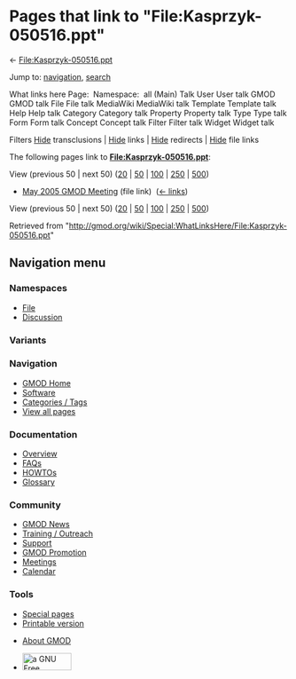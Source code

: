 <div id="mw-page-base" class="noprint">

</div>

<div id="mw-head-base" class="noprint">

</div>

<div id="content" class="mw-body" role="main">

<span id="top"></span>

<div id="mw-js-message" style="display:none;">

</div>



# <span dir="auto">Pages that link to "File:Kasprzyk-050516.ppt"</span>

<div id="bodyContent">

<div id="contentSub">

←
[File:Kasprzyk-050516.ppt](/wiki/File:Kasprzyk-050516.ppt "File:Kasprzyk-050516.ppt")

</div>

<div id="jump-to-nav" class="mw-jump">

Jump to: [navigation](#mw-navigation), [search](#p-search)

</div>

<div id="mw-content-text">

What links here Page:  Namespace:  all (Main) Talk User User talk GMOD
GMOD talk File File talk MediaWiki MediaWiki talk Template Template talk
Help Help talk Category Category talk Property Property talk Type Type
talk Form Form talk Concept Concept talk Filter Filter talk Widget
Widget talk

Filters
[Hide](/mediawiki/index.php?title=Special:WhatLinksHere/File:Kasprzyk-050516.ppt&hidetrans=1 "Special:WhatLinksHere/File:Kasprzyk-050516.ppt")
transclusions \|
[Hide](/mediawiki/index.php?title=Special:WhatLinksHere/File:Kasprzyk-050516.ppt&hidelinks=1 "Special:WhatLinksHere/File:Kasprzyk-050516.ppt")
links \|
[Hide](/mediawiki/index.php?title=Special:WhatLinksHere/File:Kasprzyk-050516.ppt&hideredirs=1 "Special:WhatLinksHere/File:Kasprzyk-050516.ppt")
redirects \|
[Hide](/mediawiki/index.php?title=Special:WhatLinksHere/File:Kasprzyk-050516.ppt&hideimages=1 "Special:WhatLinksHere/File:Kasprzyk-050516.ppt")
file links

The following pages link to
**[File:Kasprzyk-050516.ppt](/wiki/File:Kasprzyk-050516.ppt "File:Kasprzyk-050516.ppt")**:

View (previous 50 \| next 50)
([20](/mediawiki/index.php?title=Special:WhatLinksHere/File:Kasprzyk-050516.ppt&limit=20 "Special:WhatLinksHere/File:Kasprzyk-050516.ppt")
\|
[50](/mediawiki/index.php?title=Special:WhatLinksHere/File:Kasprzyk-050516.ppt&limit=50 "Special:WhatLinksHere/File:Kasprzyk-050516.ppt")
\|
[100](/mediawiki/index.php?title=Special:WhatLinksHere/File:Kasprzyk-050516.ppt&limit=100 "Special:WhatLinksHere/File:Kasprzyk-050516.ppt")
\|
[250](/mediawiki/index.php?title=Special:WhatLinksHere/File:Kasprzyk-050516.ppt&limit=250 "Special:WhatLinksHere/File:Kasprzyk-050516.ppt")
\|
[500](/mediawiki/index.php?title=Special:WhatLinksHere/File:Kasprzyk-050516.ppt&limit=500 "Special:WhatLinksHere/File:Kasprzyk-050516.ppt"))

- [May 2005 GMOD
  Meeting](/wiki/May_2005_GMOD_Meeting "May 2005 GMOD Meeting") (file
  link) ‎ <span class="mw-whatlinkshere-tools">([←
  links](/mediawiki/index.php?title=Special:WhatLinksHere&target=May+2005+GMOD+Meeting "Special:WhatLinksHere"))</span>

View (previous 50 \| next 50)
([20](/mediawiki/index.php?title=Special:WhatLinksHere/File:Kasprzyk-050516.ppt&limit=20 "Special:WhatLinksHere/File:Kasprzyk-050516.ppt")
\|
[50](/mediawiki/index.php?title=Special:WhatLinksHere/File:Kasprzyk-050516.ppt&limit=50 "Special:WhatLinksHere/File:Kasprzyk-050516.ppt")
\|
[100](/mediawiki/index.php?title=Special:WhatLinksHere/File:Kasprzyk-050516.ppt&limit=100 "Special:WhatLinksHere/File:Kasprzyk-050516.ppt")
\|
[250](/mediawiki/index.php?title=Special:WhatLinksHere/File:Kasprzyk-050516.ppt&limit=250 "Special:WhatLinksHere/File:Kasprzyk-050516.ppt")
\|
[500](/mediawiki/index.php?title=Special:WhatLinksHere/File:Kasprzyk-050516.ppt&limit=500 "Special:WhatLinksHere/File:Kasprzyk-050516.ppt"))

</div>

<div class="printfooter">

Retrieved from
"<http://gmod.org/wiki/Special:WhatLinksHere/File:Kasprzyk-050516.ppt>"

</div>

<div id="catlinks" class="catlinks catlinks-allhidden">

</div>

<div class="visualClear">

</div>

</div>

</div>

<div id="mw-navigation">

## Navigation menu

<div id="mw-head">



<div id="left-navigation">

<div id="p-namespaces" class="vectorTabs" role="navigation"
aria-labelledby="p-namespaces-label">

### Namespaces

- <span id="ca-nstab-image"><a href="/wiki/File:Kasprzyk-050516.ppt" accesskey="c"
  title="View the file page [c]">File</a></span>
- <span id="ca-talk"><a
  href="/mediawiki/index.php?title=File_talk:Kasprzyk-050516.ppt&amp;action=edit&amp;redlink=1"
  accesskey="t"
  title="Discussion about the content page [t]">Discussion</a></span>

</div>

<div id="p-variants" class="vectorMenu emptyPortlet" role="navigation"
aria-labelledby="p-variants-label">

### 

### Variants[](#)

<div class="menu">

</div>

</div>

</div>

<div id="right-navigation">





</div>



</div>

</div>

</div>

<div id="mw-panel">

<div id="p-logo" role="banner">

<a href="/wiki/Main_Page"
style="background-image: url(http://gmod.org/images/GMOD-cogs.png);"
title="Visit the main page"></a>

</div>

<div id="p-Navigation" class="portal" role="navigation"
aria-labelledby="p-Navigation-label">

### Navigation

<div class="body">

- <span id="n-GMOD-Home">[GMOD Home](/wiki/Main_Page)</span>
- <span id="n-Software">[Software](/wiki/GMOD_Components)</span>
- <span id="n-Categories-.2F-Tags">[Categories /
  Tags](/wiki/Categories)</span>
- <span id="n-View-all-pages">[View all
  pages](/wiki/Special:AllPages)</span>

</div>

</div>

<div id="p-Documentation" class="portal" role="navigation"
aria-labelledby="p-Documentation-label">

### Documentation

<div class="body">

- <span id="n-Overview">[Overview](/wiki/Overview)</span>
- <span id="n-FAQs">[FAQs](/wiki/Category:FAQ)</span>
- <span id="n-HOWTOs">[HOWTOs](/wiki/Category:HOWTO)</span>
- <span id="n-Glossary">[Glossary](/wiki/Glossary)</span>

</div>

</div>

<div id="p-Community" class="portal" role="navigation"
aria-labelledby="p-Community-label">

### Community

<div class="body">

- <span id="n-GMOD-News">[GMOD News](/wiki/GMOD_News)</span>
- <span id="n-Training-.2F-Outreach">[Training /
  Outreach](/wiki/Training_and_Outreach)</span>
- <span id="n-Support">[Support](/wiki/Support)</span>
- <span id="n-GMOD-Promotion">[GMOD
  Promotion](/wiki/GMOD_Promotion)</span>
- <span id="n-Meetings">[Meetings](/wiki/Meetings)</span>
- <span id="n-Calendar">[Calendar](/wiki/Calendar)</span>

</div>

</div>

<div id="p-tb" class="portal" role="navigation"
aria-labelledby="p-tb-label">

### Tools

<div class="body">

- <span id="t-specialpages"><a href="/wiki/Special:SpecialPages" accesskey="q"
  title="A list of all special pages [q]">Special pages</a></span>
- <span id="t-print"><a
  href="/mediawiki/index.php?title=Special:WhatLinksHere/File:Kasprzyk-050516.ppt&amp;printable=yes"
  rel="alternate" accesskey="p"
  title="Printable version of this page [p]">Printable version</a></span>

</div>

</div>

</div>

</div>

<div id="footer" role="contentinfo">

- <span id="footer-places-about">[About
  GMOD](/wiki/GMOD:About "GMOD:About")</span>

<!-- -->

- <span id="footer-copyrightico">[<img src="http://www.gnu.org/graphics/gfdl-logo-small.png" width="88"
  height="31" alt="a GNU Free Documentation License" />](http://www.gnu.org/licenses/fdl-1.3.html)</span>


<div style="clear:both">

</div>

</div>
